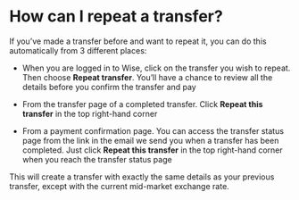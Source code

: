 # How can I repeat a transfer?

If you’ve made a transfer before and want to repeat it, you can do this automatically from 3 different places:

  * When you are logged in to Wise, click on the transfer you wish to repeat. Then choose **Repeat transfer**. You’ll have a chance to review all the details before you confirm the transfer and pay

  * From the transfer page of a completed transfer. Click **Repeat this transfer** in the top right-hand corner

  * From a payment confirmation page. You can access the transfer status page from the link in the email we send you when a transfer has been completed. Just click **Repeat this transfer** in the top right-hand corner when you reach the transfer status page




This will create a transfer with exactly the same details as your previous transfer, except with the current mid-market exchange rate.